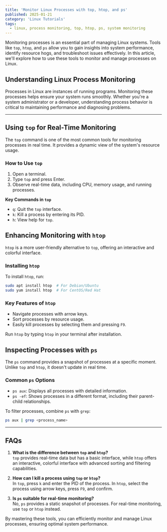 ```yaml
---
title: 'Monitor Linux Processes with top, htop, and ps'
published: 2025-01-21
category: 'Linux Tutorials'
tags:
  - linux, process monitoring, top, htop, ps, system monitoring
---
```

Monitoring processes is an essential part of managing Linux systems. Tools like `top`, `htop`, and `ps` allow you to gain insights into system performance, identify resource hogs, and troubleshoot issues effectively. In this article, we'll explore how to use these tools to monitor and manage processes on Linux.

## Understanding Linux Process Monitoring
Processes in Linux are instances of running programs. Monitoring these processes helps ensure your system runs smoothly. Whether you're a system administrator or a developer, understanding process behavior is critical to maintaining performance and diagnosing problems.

---

## Using `top` for Real-Time Monitoring
The `top` command is one of the most common tools for monitoring processes in real time. It provides a dynamic view of the system's resource usage.

### How to Use `top`
1. Open a terminal.
2. Type `top` and press Enter.
3. Observe real-time data, including CPU, memory usage, and running processes.

**Key Commands in `top`**
- `q`: Quit the `top` interface.
- `k`: Kill a process by entering its PID.
- `h`: View help for `top`.

## Enhancing Monitoring with `htop`
`htop` is a more user-friendly alternative to `top`, offering an interactive and colorful interface.

### Installing `htop`
To install `htop`, run:
```bash
sudo apt install htop  # For Debian/Ubuntu
sudo yum install htop  # For CentOS/Red Hat
```

### Key Features of `htop`
- Navigate processes with arrow keys.
- Sort processes by resource usage.
- Easily kill processes by selecting them and pressing `F9`.

Run `htop` by typing `htop` in your terminal after installation.

## Inspecting Processes with `ps`
The `ps` command provides a snapshot of processes at a specific moment. Unlike `top` and `htop`, it doesn't update in real time.

### Common `ps` Options
- `ps aux`: Displays all processes with detailed information.
- `ps -ef`: Shows processes in a different format, including their parent-child relationships.

To filter processes, combine `ps` with `grep`:
```bash
ps aux | grep <process_name>
```
---

## FAQs

1. **What is the difference between `top` and `htop`?** <br>
`top` provides real-time data but has a basic interface, while `htop` offers an interactive, colorful interface with advanced sorting and filtering capabilities.

2. **How can I kill a process using `top` or `htop`?** <br>
In `top`, press `k` and enter the PID of the process. In `htop`, select the process using arrow keys, press `F9`, and confirm.

3. **Is `ps` suitable for real-time monitoring?** <br>
No, `ps` provides a static snapshot of processes. For real-time monitoring, use `top` or `htop` instead.

By mastering these tools, you can efficiently monitor and manage Linux processes, ensuring optimal system performance.

